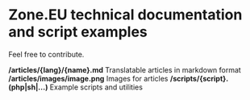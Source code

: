 # Zone.EU technical documentation and script examples

Feel free to contribute.

**/articles/{lang}/{name}.md** Translatable articles in markdown format
**/articles/images/image.png** Images for articles
**/scripts/{script}.(php|sh|...)** Example scripts and utilities
